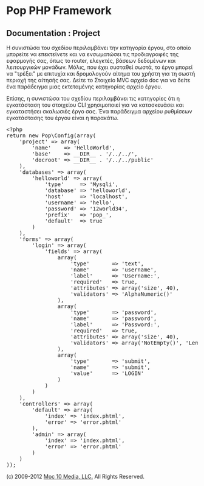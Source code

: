 Pop PHP Framework
=================

Documentation : Project
-----------------------

Η συνιστώσα του σχεδίου περιλαμβάνει την κατηγορία έργου, στο οποίο μπορείτε να επεκτείνετε και να ενσωματώσει τις προδιαγραφές της εφαρμογής σας, όπως το router, ελεγκτές, βάσεων δεδομένων και λειτουργικών μονάδων. Μόλις, που έχει συσταθεί σωστά, το έργο μπορεί να "τρέξει" με επιτυχία και δρομολογούν αίτημα του χρήστη για τη σωστή περιοχή της αίτησής σας. Δείτε το Στοιχείο MVC αρχείο doc για να δείτε ένα παράδειγμα μιας εκτεταμένης κατηγορίας αρχείο έργου.


Επίσης, η συνιστώσα του σχεδίου περιλαμβάνει τις κατηγορίες ότι η εγκατάσταση του στοιχείου CLI χρησιμοποιεί για να κατασκευάσει και εγκαταστήσει σκαλωσιές έργο σας. Ένα παράδειγμα αρχείου ρυθμίσεων εγκατάστασης του έργου είναι η παρακάτω.


<pre>
&lt;?php
return new Pop\Config(array(
    'project' => array(
        'name'    => 'HelloWorld',
        'base'    => __DIR__ . '/../../',
        'docroot' => __DIR__ . '/../../public'
    ),
    'databases' => array(
        'helloworld' => array(
            'type'     => 'Mysqli',
            'database' => 'helloworld',
            'host'     => 'localhost',
            'username' => 'hello',
            'password' => '12world34',
            'prefix'   => 'pop_',
            'default'  => true
        )
    ),
    'forms' => array(
        'login' => array(
            'fields' => array(
                array(
                    'type'       => 'text',
                    'name'       => 'username',
                    'label'      => 'Username:',
                    'required'   => true,
                    'attributes' => array('size', 40),
                    'validators' => 'AlphaNumeric()'
                ),
                array(
                    'type'       => 'password',
                    'name'       => 'password',
                    'label'      => 'Password:',
                    'required'   => true,
                    'attributes' => array('size', 40),
                    'validators' => array('NotEmpty()', 'LengthGt(6)')
                ),
                array(
                    'type'       => 'submit',
                    'name'       => 'submit',
                    'value'      => 'LOGIN'
                )
            )
        )
    ),
    'controllers' => array(
        'default' => array(
            'index' => 'index.phtml',
            'error' => 'error.phtml'
        ),
        'admin' => array(
            'index' => 'index.phtml',
            'error' => 'error.phtml'
        )
    )
));
</pre>

(c) 2009-2012 [Moc 10 Media, LLC.](http://www.moc10media.com) All Rights Reserved.
